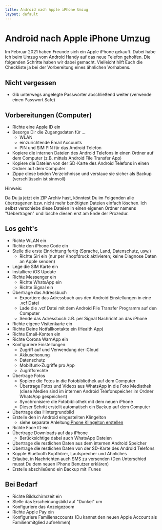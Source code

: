 ```yaml
---
title: Android nach Apple iPhone Umzug
layout: default
---
```


# Android nach Apple iPhone Umzug

Im Februar 2021 haben Freunde sich ein Apple iPhone gekauft. Dabei habe ich beim Umzug vom Android Handy auf das neue Telefon geholfen. Die folgenden Schritte haben wir dabei gemacht. Vielleicht hilft Euch die Checkliste ja bei der Vorbereitung eines ähnlichen Vorhabens.

## Nicht vergessen

- Gib unterwegs angelegte Passwörter abschließend weiter (verwende einen Passwort Safe)

## Vorbereitungen (Computer)

- Richte eine Apple ID ein
- Besorge Dir die Zugangsdaten für ...
  - WLAN
  - einzurichtende Email Accounts
  - PIN und SIM PIN für das Android Telefon
- Kopiere die internen Dateien des Android Telefons in einen Ordner auf dem Computer (z.B. mittels Android File Transfer App)
- Kopiere die Dateien von der SD-Karte des Android Telefons in einen Ordner auf dem Computer
- Zippe diese beiden Verzeichnisse und verstaue sie sicher als Backup (verschlüsseln ist sinnvoll)

Hinweis:

Da Du ja jetzt ein ZIP Archiv hast, könntest Du im Folgenden alle übertragenen bzw. nicht mehr benötigten Dateien einfach löschen. Ich selbst verschiebe diese Dateien in einen eigenen Ordner namens "Uebertragen" und lösche diesen erst am Ende der Prozedur.

## Los geht's

- Richte WLAN ein
- Richte den iPhone Code ein
- Stelle die erste Einrichtung fertig (Sprache, Land, Datenschutz, usw.)
  - Richte Siri ein (nur per Knopfdruck aktivieren; keine Diagnose Daten an Apple senden)
- Lege die SIM Karte ein
- Installiere iOS Update
- Richte Messenger ein
  - Richte WhatsApp ein
  - Richte Signal ein
- Übertrage das Adressbuch
  - Exportiere das Adressbuch aus den Android Einstellungen in eine .vcf Datei
  - Lade die .vcf Datei mit dem Android File Transfer Programm auf den Computer
  - Sende das Adressbuch z.B. per Signal Nachricht an das iPhone
- Richte eigene Visitenkarte ein
- Richte Deine Notfallkontakte ein (Health App)
- Richte Email-Konten ein
- Richte Corona WarnApp ein
- Konfiguriere Einstellungen
  - Zugriff auf und Verwendung der iCloud
  - Akkuschonung
  - Datenschutz
  - Mobilfunk-Zugriffe pro App
  - Zugriffsrechte
- Übertrage Fotos
  - Kopiere die Fotos in die Fotobibliothek auf dem Computer
  - Übertrage Fotos und Videos aus WhatsApp in die Foto Mediathek (diese Medien sind im internen Android Telefonspeicher im Ordner WhatsApp gespeichert)
  - Synchronisiere die Fotobibliothek mit dem neuen iPhone
  - Dieser Schritt erstellt automatisch ein Backup auf dem Computer
- Übertrage das Hintergrundbild
- Erstelle den in Android eingestellten Klingelton
  - siehe separate Anleitung[iPhone Klingelton erstellen](iphone-klingelton-erstellen.html)
- Richte Face ID ein
- Übertrage Downloads auf das iPhone
  - Berücksichtige dabei auch WhatsApp Dateien
- Übertrage die restlichen Daten aus dem internen Android Speicher
- Übertrage die restlichen Daten von der SD-Karte des Android Telefons
- Kopple Bluetooth Kopfhörer, Lautsprecher und Ähnliches
- Erlaube, in Nachrichten auch SMS zu versenden (Den Unterschied musst Du dem neuen iPhone Benutzer erklären)
- Erstelle abschließend ein Backup mit iTunes

## Bei Bedarf

- Richte Bildschirmzeit ein
- Stelle das Erscheinungsbild auf "Dunkel" um
- Konfiguriere das Anzeigezoom
- Richte Apple Pay ein
- Konfiguriere Familienaccounts (Du kannst den neuen Apple Account als Familienmitglied aufnehmen)
